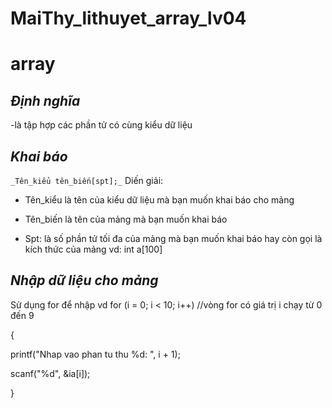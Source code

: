 # MaiThy_lithuyet_array_lv04
# array
## *Định nghĩa*
-là tập hợp các phần tử có cùng kiểu dữ liệu
## *Khai báo*
`_Tên_kiểu tên_biến[spt];_`
Diến giải:

- Tên_kiểu là tên  của kiểu dữ liệu mà bạn muốn khai báo cho mảng

- Tên_biến là tên của mảng mà bạn muốn khai báo

- Spt: là số phần tử tối đa của mảng mà bạn muốn khai báo hay còn gọi là kích thức của mảng
vd: int a[100]
## *Nhập dữ liệu cho mảng*
Sử dụng for để nhập
vd
for (i = 0; i < 10; i++) //vòng for có giá trị i chạy từ 0 đến 9

{

printf("Nhap vao phan tu thu %d: ", i + 1);

scanf("%d", &ia[i]);

}

